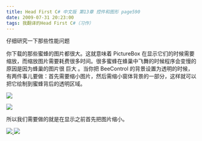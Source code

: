 ```yaml
---
title: Head First C# 中文版 第13章 控件和图形 page590
date: 2009-07-31 20:23:00
tags: 我翻译的Head First C#（习作）
---
```

仔细研究一下那些性能问题

  

你下载的那些蜜蜂的图片都很大。这就意味着  PictureBox
在显示它们的时候需要缩放，而缩放图片需要耗费很多时间。很多蜜蜂在蜂巢中飞舞的时候程序会变慢的原因是因为蜂巢的图片很  巨大  。当你把
BeeControl  的背景设置为透明的时候，有两件事儿要做：首先需要缩小图片，然后需缩小窗体背景的一部分，这样就可以把它绘制到蜜蜂背后的透明区域。

  

![](https://p-blog.csdn.net/images/p_blog_csdn_net/cuipengfei1/EntryImages/20090731/2009-07-31_20-13-45.jpg)

![](https://p-blog.csdn.net/images/p_blog_csdn_net/cuipengfei1/EntryImages/20090731/2009-07-31_20-16-34.jpg)

所以我们需要做的就是在显示之前首先把图片缩小。



[ ![](https://profile.csdnimg.cn/5/2/5/3_cuipengfei1)
![](https://g.csdnimg.cn/static/user-reg-year/1x/11.png)
](https://blog.csdn.net/cuipengfei1)





